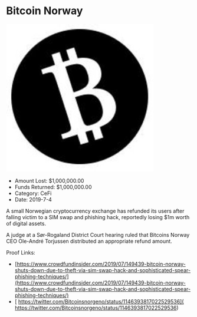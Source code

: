 # Bitcoin Norway
![Bitcoin Norway](/rektimages/Bitcoin-Norway.png)
- Amount Lost: $1,000,000.00
- Funds Returned: $1,000,000.00
- Category: CeFi
- Date: 2019-7-4

A small Norwegian cryptocurrency exchange has refunded its users after falling victim to a SIM swap and phishing hack, reportedly losing $1m worth of digital assets.  
  
A judge at a Sør-Rogaland District Court hearing ruled that Bitcoins Norway CEO Ole-André Torjussen distributed an appropriate refund amount.


Proof Links:
- [https://www.crowdfundinsider.com/2019/07/149439-bitcoin-norway-shuts-down-due-to-theft-via-sim-swap-hack-and-sophisticated-spear-phishing-techniques/](https://www.crowdfundinsider.com/2019/07/149439-bitcoin-norway-shuts-down-due-to-theft-via-sim-swap-hack-and-sophisticated-spear-phishing-techniques/)
- [ https://twitter.com/Bitcoinsnorgeno/status/1146393817022529536]( https://twitter.com/Bitcoinsnorgeno/status/1146393817022529536)


